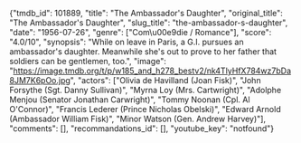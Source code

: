 {"tmdb_id": 101889, "title": "The Ambassador's Daughter", "original_title": "The Ambassador's Daughter", "slug_title": "the-ambassador-s-daughter", "date": "1956-07-26", "genre": ["Com\u00e9die / Romance"], "score": "4.0/10", "synopsis": "While on leave in Paris, a G.I. pursues an ambassador's daughter.  Meanwhile she's out to prove to her father that soldiers can be gentlemen, too.", "image": "https://image.tmdb.org/t/p/w185_and_h278_bestv2/nk4TlyHfX784wz7bDa8JM7K6pOo.jpg", "actors": ["Olivia de Havilland (Joan Fisk)", "John Forsythe (Sgt. Danny Sullivan)", "Myrna Loy (Mrs. Cartwright)", "Adolphe Menjou (Senator Jonathan Carwright)", "Tommy Noonan (Cpl. Al O'Connor)", "Francis Lederer (Prince Nicholas Obelski)", "Edward Arnold (Ambassador William Fisk)", "Minor Watson (Gen. Andrew Harvey)"], "comments": [], "recommandations_id": [], "youtube_key": "notfound"}